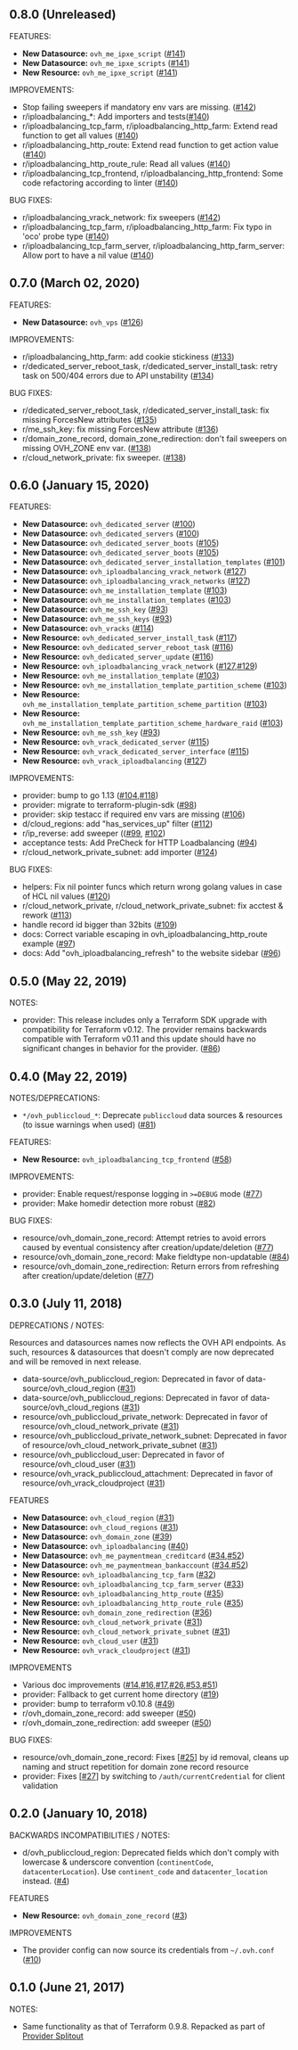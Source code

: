 ## 0.8.0 (Unreleased)

FEATURES:

* __New Datasource:__ `ovh_me_ipxe_script` ([#141](https://github.com/terraform-providers/terraform-provider-ovh/pull/141))
* __New Datasource:__ `ovh_me_ipxe_scripts` ([#141](https://github.com/terraform-providers/terraform-provider-ovh/pull/141))
* __New Resource:__ `ovh_me_ipxe_script` ([#141](https://github.com/terraform-providers/terraform-provider-ovh/pull/141))

IMPROVEMENTS:

* Stop failing sweepers if mandatory env vars are missing. ([#142](https://github.com/terraform-providers/terraform-provider-ovh/pull/142))
* r/iploadbalancing_*: Add importers and tests([#140](https://github.com/terraform-providers/terraform-provider-ovh/pull/140))
* r/iploadbalancing_tcp_farm, r/iploadbalancing_http_farm: Extend read function to get all values ([#140](https://github.com/terraform-providers/terraform-provider-ovh/pull/140))
* r/iploadbalancing_http_route: Extend read function to get action value ([#140](https://github.com/terraform-providers/terraform-provider-ovh/pull/140))
* r/iploadbalancing_http_route_rule: Read all values ([#140](https://github.com/terraform-providers/terraform-provider-ovh/pull/140))
* r/iploadbalancing_tcp_frontend, r/iploadbalancing_http_frontend: Some code refactoring according to linter ([#140](https://github.com/terraform-providers/terraform-provider-ovh/pull/140))

BUG FIXES:

* r/iploadbalancing_vrack_network: fix sweepers ([#142](https://github.com/terraform-providers/terraform-provider-ovh/pull/142))
* r/iploadbalancing_tcp_farm, r/iploadbalancing_http_farm: Fix typo in 'oco' probe type ([#140](https://github.com/terraform-providers/terraform-provider-ovh/pull/140))
* r/iploadbalancing_tcp_farm_server, r/iploadbalancing_http_farm_server: Allow port to have a nil value  ([#140](https://github.com/terraform-providers/terraform-provider-ovh/pull/140))

## 0.7.0 (March 02, 2020)

FEATURES:

* __New Datasource:__ `ovh_vps` ([#126](https://github.com/terraform-providers/terraform-provider-ovh/pull/126))

IMPROVEMENTS:

* r/iploadbalancing_http_farm: add cookie stickiness ([#133](https://github.com/terraform-providers/terraform-provider-ovh/pull/133))
* r/dedicated_server_reboot_task, r/dedicated_server_install_task: retry task on 500/404 errors due to API unstability ([#134](https://github.com/terraform-providers/terraform-provider-ovh/pull/134))

BUG FIXES:

* r/dedicated_server_reboot_task, r/dedicated_server_install_task: fix missing ForcesNew attributes ([#135](https://github.com/terraform-providers/terraform-provider-ovh/pull/135))
* r/me_ssh_key: fix missing ForcesNew attribute ([#136](https://github.com/terraform-providers/terraform-provider-ovh/pull/136))
* r/domain_zone_record, domain_zone_redirection: don't fail sweepers on missing OVH_ZONE env var. ([#138](https://github.com/terraform-providers/terraform-provider-ovh/pull/138))
* r/cloud_network_private: fix sweeper. ([#138](https://github.com/terraform-providers/terraform-provider-ovh/pull/138))

## 0.6.0 (January 15, 2020)

FEATURES:

* __New Datasource:__ `ovh_dedicated_server` ([#100](https://github.com/terraform-providers/terraform-provider-ovh/pull/100))
* __New Datasource:__ `ovh_dedicated_servers` ([#100](https://github.com/terraform-providers/terraform-provider-ovh/pull/100))
* __New Datasource:__ `ovh_dedicated_server_boots` ([#105](https://github.com/terraform-providers/terraform-provider-ovh/pull/105))
* __New Datasource:__ `ovh_dedicated_server_boots` ([#105](https://github.com/terraform-providers/terraform-provider-ovh/pull/105))
* __New Datasource:__ `ovh_dedicated_server_installation_templates` ([#101](https://github.com/terraform-providers/terraform-provider-ovh/pull/101))
* __New Datasource:__ `ovh_iploadbalancing_vrack_network` ([#127](https://github.com/terraform-providers/terraform-provider-ovh/pull/127))
* __New Datasource:__ `ovh_iploadbalancing_vrack_networks` ([#127](https://github.com/terraform-providers/terraform-provider-ovh/pull/127))
* __New Datasource:__ `ovh_me_installation_template` ([#103](https://github.com/terraform-providers/terraform-provider-ovh/pull/103))
* __New Datasource:__ `ovh_me_installation_templates` ([#103](https://github.com/terraform-providers/terraform-provider-ovh/pull/103))
* __New Datasource:__ `ovh_me_ssh_key` ([#93](https://github.com/terraform-providers/terraform-provider-ovh/pull/93))
* __New Datasource:__ `ovh_me_ssh_keys` ([#93](https://github.com/terraform-providers/terraform-provider-ovh/pull/93))
* __New Datasource:__ `ovh_vracks` ([#114](https://github.com/terraform-providers/terraform-provider-ovh/pull/114))
* __New Resource:__ `ovh_dedicated_server_install_task` ([#117](https://github.com/terraform-providers/terraform-provider-ovh/pull/117))
* __New Resource:__ `ovh_dedicated_server_reboot_task` ([#116](https://github.com/terraform-providers/terraform-provider-ovh/pull/116))
* __New Resource:__ `ovh_dedicated_server_update` ([#116](https://github.com/terraform-providers/terraform-provider-ovh/pull/116))
* __New Resource:__ `ovh_iploadbalancing_vrack_network` ([#127](https://github.com/terraform-providers/terraform-provider-ovh/pull/127),[#129](https://github.com/terraform-providers/terraform-provider-ovh/pull/129))
* __New Resource:__ `ovh_me_installation_template` ([#103](https://github.com/terraform-providers/terraform-provider-ovh/pull/103))
* __New Resource:__ `ovh_me_installation_template_partition_scheme` ([#103](https://github.com/terraform-providers/terraform-provider-ovh/pull/103))
* __New Resource:__ `ovh_me_installation_template_partition_scheme_partition` ([#103](https://github.com/terraform-providers/terraform-provider-ovh/pull/103))
* __New Resource:__ `ovh_me_installation_template_partition_scheme_hardware_raid` ([#103](https://github.com/terraform-providers/terraform-provider-ovh/pull/103))
* __New Resource:__ `ovh_me_ssh_key` ([#93](https://github.com/terraform-providers/terraform-provider-ovh/pull/93))
* __New Resource:__ `ovh_vrack_dedicated_server` ([#115](https://github.com/terraform-providers/terraform-provider-ovh/pull/115))
* __New Resource:__ `ovh_vrack_dedicated_server_interface` ([#115](https://github.com/terraform-providers/terraform-provider-ovh/pull/115))
* __New Resource:__ `ovh_vrack_iploadbalancing` ([#127](https://github.com/terraform-providers/terraform-provider-ovh/pull/127))

IMPROVEMENTS:

* provider: bump to go 1.13 ([#104](https://github.com/terraform-providers/terraform-provider-ovh/pull/104),[#118](https://github.com/terraform-providers/terraform-provider-ovh/pull/118))
* provider: migrate to terraform-plugin-sdk ([#98](https://github.com/terraform-providers/terraform-provider-ovh/pull/98))
* provider: skip testacc if required env vars are missing ([#106](https://github.com/terraform-providers/terraform-provider-ovh/pull/106))
* d/cloud_regions: add "has_services_up" filter ([#112](https://github.com/terraform-providers/terraform-provider-ovh/pull/112))
* r/ip_reverse: add sweeper (([#99](https://github.com/terraform-providers/terraform-provider-ovh/pull/99), [#102](https://github.com/terraform-providers/terraform-provider-ovh/pull/102))
* acceptance tests: Add PreCheck for HTTP Loadbalancing ([#94](https://github.com/terraform-providers/terraform-provider-ovh/pull/94))
* r/cloud_network_private_subnet: add importer ([#124](https://github.com/terraform-providers/terraform-provider-ovh/pull/124))

BUG FIXES:

* helpers: Fix nil pointer funcs which return wrong golang values in case of HCL nil values ([#120](https://github.com/terraform-providers/terraform-provider-ovh/pull/120))
* r/cloud_network_private, r/cloud_network_private_subnet: fix acctest & rework ([#113](https://github.com/terraform-providers/terraform-provider-ovh/pull/113))
* handle record id bigger than 32bits ([#109](https://github.com/terraform-providers/terraform-provider-ovh/pull/109))
* docs: Correct variable escaping in ovh_iploadbalancing_http_route example ([#97](https://github.com/terraform-providers/terraform-provider-ovh/pull/97))
* docs: Add "ovh_iploadbalancing_refresh" to the website sidebar ([#96](https://github.com/terraform-providers/terraform-provider-ovh/pull/96))

## 0.5.0 (May 22, 2019)

NOTES:

* provider: This release includes only a Terraform SDK upgrade with compatibility for Terraform v0.12. The provider remains backwards compatible with Terraform v0.11 and this update should have no significant changes in behavior for the provider. ([#86](https://github.com/terraform-providers/terraform-provider-ovh/issues/86))

## 0.4.0 (May 22, 2019)

NOTES/DEPRECATIONS:

* `*/ovh_publiccloud_*`: Deprecate `publiccloud` data sources & resources (to issue warnings when used) ([#81](https://github.com/terraform-providers/terraform-provider-ovh/issues/81))

FEATURES:

* __New Resource:__ `ovh_iploadbalancing_tcp_frontend` ([#58](https://github.com/terraform-providers/terraform-provider-ovh/issues/58))

IMPROVEMENTS:

* provider: Enable request/response logging in `>=DEBUG` mode ([#77](https://github.com/terraform-providers/terraform-provider-ovh/issues/77))
* provider: Make homedir detection more robust ([#82](https://github.com/terraform-providers/terraform-provider-ovh/issues/82))

BUG FIXES:

* resource/ovh_domain_zone_record: Attempt retries to avoid errors caused by eventual consistency after creation/update/deletion ([#77](https://github.com/terraform-providers/terraform-provider-ovh/issues/77))
* resource/ovh_domain_zone_record: Make fieldtype non-updatable ([#84](https://github.com/terraform-providers/terraform-provider-ovh/issues/84))
* resource/ovh_domain_zone_redirection: Return errors from refreshing after creation/update/deletion ([#77](https://github.com/terraform-providers/terraform-provider-ovh/issues/77))

## 0.3.0 (July 11, 2018)

DEPRECATIONS / NOTES:

Resources and datasources names now reflects the OVH API endpoints. As such,
resources & datasources that doesn't comply are now deprecated and will be removed
in next release.

* data-source/ovh_publiccloud_region: Deprecated in favor of data-source/ovh_cloud_region ([#31](https://github.com/terraform-providers/terraform-provider-ovh/pull/31))
* data-source/ovh_publiccloud_regions: Deprecated in favor of data-source/ovh_cloud_regions ([#31](https://github.com/terraform-providers/terraform-provider-ovh/pull/31))
* resource/ovh_publiccloud_private_network: Deprecated in favor of resource/ovh_cloud_network_private ([#31](https://github.com/terraform-providers/terraform-provider-ovh/pull/31))
* resource/ovh_publiccloud_private_network_subnet: Deprecated in favor of resource/ovh_cloud_network_private_subnet ([#31](https://github.com/terraform-providers/terraform-provider-ovh/pull/31))
* resource/ovh_publiccloud_user: Deprecated in favor of resource/ovh_cloud_user ([#31](https://github.com/terraform-providers/terraform-provider-ovh/pull/31))
* resource/ovh_vrack_publiccloud_attachment: Deprecated in favor of resource/ovh_vrack_cloudproject ([#31](https://github.com/terraform-providers/terraform-provider-ovh/pull/31))

FEATURES

* __New Datasource:__ `ovh_cloud_region` ([#31](https://github.com/terraform-providers/terraform-provider-ovh/pull/31))
* __New Datasource:__ `ovh_cloud_regions` ([#31](https://github.com/terraform-providers/terraform-provider-ovh/pull/31))
* __New Datasource:__ `ovh_domain_zone` ([#39](https://github.com/terraform-providers/terraform-provider-ovh/pull/39))
* __New Datasource:__ `ovh_iploadbalancing` ([#40](https://github.com/terraform-providers/terraform-provider-ovh/pull/40))
* __New Datasource:__ `ovh_me_paymentmean_creditcard` ([#34](https://github.com/terraform-providers/terraform-provider-ovh/pull/34),[#52](https://github.com/terraform-providers/terraform-provider-ovh/pull/52))
* __New Datasource:__ `ovh_me_paymentmean_bankaccount` ([#34](https://github.com/terraform-providers/terraform-provider-ovh/pull/34),[#52](https://github.com/terraform-providers/terraform-provider-ovh/pull/52))
* __New Resource:__ `ovh_iploadbalancing_tcp_farm` ([#32](https://github.com/terraform-providers/terraform-provider-ovh/pull/32))
* __New Resource:__ `ovh_iploadbalancing_tcp_farm_server` ([#33](https://github.com/terraform-providers/terraform-provider-ovh/pull/33))
* __New Resource:__ `ovh_iploadbalancing_http_route` ([#35](https://github.com/terraform-providers/terraform-provider-ovh/pull/35))
* __New Resource:__ `ovh_iploadbalancing_http_route_rule` ([#35](https://github.com/terraform-providers/terraform-provider-ovh/pull/35))
* __New Resource:__ `ovh_domain_zone_redirection` ([#36](https://github.com/terraform-providers/terraform-provider-ovh/pull/36))
* __New Resource:__ `ovh_cloud_network_private` ([#31](https://github.com/terraform-providers/terraform-provider-ovh/pull/31))
* __New Resource:__ `ovh_cloud_network_private_subnet` ([#31](https://github.com/terraform-providers/terraform-provider-ovh/pull/31))
* __New Resource:__ `ovh_cloud_user` ([#31](https://github.com/terraform-providers/terraform-provider-ovh/pull/31))
* __New Resource:__ `ovh_vrack_cloudproject` ([#31](https://github.com/terraform-providers/terraform-provider-ovh/pull/31))

IMPROVEMENTS

* Various doc improvements ([#14](https://github.com/terraform-providers/terraform-provider-ovh/pull/14),[#16](https://github.com/terraform-providers/terraform-provider-ovh/pull/16),[#17](https://github.com/terraform-providers/terraform-provider-ovh/pull/17),[#26](https://github.com/terraform-providers/terraform-provider-ovh/pull/26),[#53](https://github.com/terraform-providers/terraform-provider-ovh/pull/51),[#51](https://github.com/terraform-providers/terraform-provider-ovh/pull/53))
* provider: Fallback to get current home directory ([#19](https://github.com/terraform-providers/terraform-provider-ovh/pull/19))
* provider: bump to terraform v0.10.8 ([#49](https://github.com/terraform-providers/terraform-provider-ovh/pull/49))
* r/ovh_domain_zone_record: add sweeper ([#50](https://github.com/terraform-providers/terraform-provider-ovh/pull/50))
* r/ovh_domain_zone_redirection: add sweeper ([#50](https://github.com/terraform-providers/terraform-provider-ovh/pull/50))


BUG FIXES:

* resource/ovh_domain_zone_record: Fixes [[#25](https://github.com/terraform-providers/terraform-provider-ovh/issues/25)] by id removal, cleans up naming and struct repetition for domain zone record resource
* provider: Fixes [[#27](https://github.com/terraform-providers/terraform-provider-ovh/issues/27)] by switching to `/auth/currentCredential` for client validation

## 0.2.0 (January 10, 2018)

BACKWARDS INCOMPATIBILITIES / NOTES:

* d/ovh_publiccloud_region: Deprecated fields which don't comply
  with lowercase & underscore convention (`continentCode`, `datacenterLocation`).
  Use `continent_code` and `datacenter_location` instead. ([#4](https://github.com/terraform-providers/terraform-provider-ovh/issues/4))

FEATURES

* __New Resource:__ `ovh_domain_zone_record` ([#3](https://github.com/terraform-providers/terraform-provider-ovh/issues/3))

IMPROVEMENTS

* The provider config can now source its credentials from `~/.ovh.conf` ([#10](https://github.com/terraform-providers/terraform-provider-ovh/issues/10))

## 0.1.0 (June 21, 2017)

NOTES:

* Same functionality as that of Terraform 0.9.8. Repacked as part of [Provider Splitout](https://www.hashicorp.com/blog/upcoming-provider-changes-in-terraform-0-10/)
